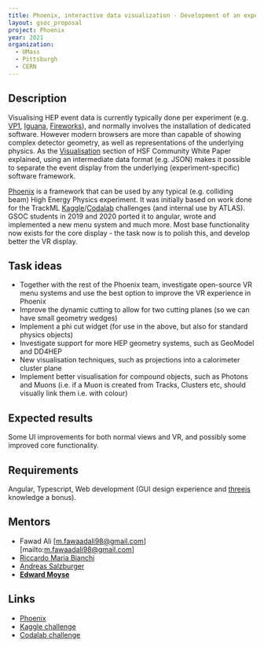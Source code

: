 ```yaml
---
title: Phoenix, interactive data visualization - Development of an experiment independent javascript event display framework and data format
layout: gsoc_proposal
project: Phoenix
year: 2021
organization: 
  - UMass
  - Pittsburgh
  - CERN
---
```


<!-- Phoenix visualisation URLs can't be validated by the checker, for some reason -->

## Description

Visualising HEP event data is currently typically done per experiment (e.g. [VP1](http://atlas-vp1.web.cern.ch/atlas-vp1/home/), [Iguana](https://doi.org/10.1016/j.nima.2004.07.036), [Fireworks](https://iopscience.iop.org/article/10.1088/1742-6596/219/3/032014/pdf)), and normally involves the installation of dedicated software. However modern browsers are more than capable of showing complex detector geometry, as well as representations of the underlying physics. As the [Visualisation](https://arxiv.org/abs/1811.10309) section of HSF Community White Paper explained, using an intermediate data format (e.g. JSON) makes it possible to separate the event display from the underlying (experiment-specific) software framework. 

[Phoenix](https://hepsoftwarefoundation.org/phoenix/) is a framework that can be used by any typical (e.g. colliding beam) High Energy Physics experiment. It was initially based on work done for the TrackML [Kaggle](https://www.kaggle.com/c/trackml-particle-identification)/[Codalab](https://competitions.codalab.org/competitions/20112) challenges (and internal use by ATLAS). GSOC students in 2019 and 2020 ported it to angular, wrote and implemented a new menu system and much more. Most base functionality now exists for the core display - the task now is to polish this, and develop better the VR display.

## Task ideas
  * Together with the rest of the Phoenix team, investigate open-source VR menu systems and use the best option to improve the VR experience in Phoenix
  * Improve the dynamic cutting to allow for two cutting planes (so we can have small geometry wedges) 
  * Implement a phi cut widget (for use in the above, but also for standard physics objects)
  * Investigate support for more HEP geometry systems, such as GeoModel and DD4HEP
  * New visualisation techniques, such as projections into a calorimeter cluster plane
  * Implement better visualisation for compound objects, such as Photons and Muons (i.e. if a Muon is created from Tracks, Clusters etc, should visually link them i.e. with colour)

## Expected results
Some UI improvements for both normal views and VR, and possibly some improved core functionality. 

## Requirements
Angular, Typescript, Web development (GUI design experience and [threejs](https://threejs.org) knowledge a bonus).

## Mentors
  * Fawad Ali [m.fawaadali98@gmail.com][mailto:m.fawaadali98@gmail.com]
  * [Riccardo Maria Bianchi](mailto:riccardo.maria.bianchi@cern.ch) 
  * [Andreas Salzburger](mailto:andreas.salzburger@cern.ch)
  * **[Edward Moyse](mailto:edward.moyse@cern.ch)**

## Links
  * [Phoenix](https://github.com/HSF/phoenix)
  * [Kaggle challenge](https://www.kaggle.com/c/trackml-particle-identification)
  * [Codalab challenge](https://competitions.codalab.org/competitions/20112)

